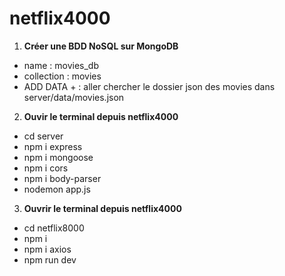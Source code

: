 # netflix4000

1. **Créer une BDD NoSQL sur MongoDB**

- name : movies_db
- collection : movies
- ADD DATA + : aller chercher le dossier json des movies dans server/data/movies.json

2. **Ouvir le terminal depuis netflix4000**

- cd server
- npm i express
- npm i mongoose
- npm i cors
- npm i body-parser
- nodemon app.js

3. **Ouvrir le terminal depuis netflix4000**

- cd netflix8000
- npm i
- npm i axios
- npm run dev
